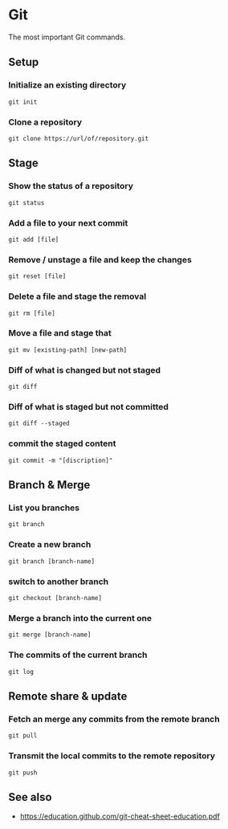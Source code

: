 # Git

The most important Git commands.

## Setup

### Initialize an existing directory

    git init

### Clone a repository

    git clone https://url/of/repository.git

## Stage

### Show the status of a repository

    git status

### Add a file to your next commit

    git add [file]

### Remove / unstage a file and keep the changes

    git reset [file]

### Delete a file and stage the removal

    git rm [file]

### Move a file and stage that

    git mv [existing-path] [new-path]

### Diff of what is changed but not staged

    git diff 

### Diff of what is staged but not committed

    git diff --staged

### commit the staged content

    git commit -m "[discription]"

## Branch & Merge

### List you branches

    git branch

### Create a new branch

    git branch [branch-name]

### switch to another branch

    git checkout [branch-name]

### Merge a branch into the current one

    git merge [branch-name]

### The commits of the current branch

    git log

## Remote share & update

### Fetch an merge any commits from the remote branch

    git pull

### Transmit the local commits to the remote repository

    git push

## See also

- https://education.github.com/git-cheat-sheet-education.pdf
